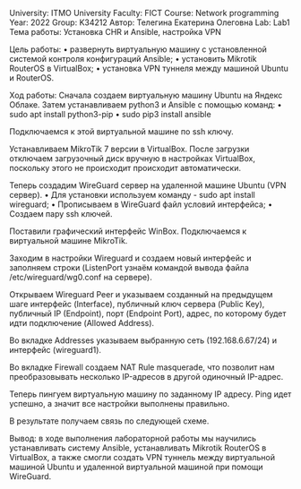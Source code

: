 University: ITMO University
Faculty: FICT
Course: Network programming
Year: 2022
Group: K34212
Автор: Телегина Екатерина Олеговна
Lab: Lab1
Тема работы: Установка CHR и Ansible, настройка VPN
 
Цель работы: 
•	развернуть виртуальную машину с установленной системой контроля конфигураций Ansible;
•	установить Mikrotik RouterOS в VirtualBox;
•	установка VPN туннеля между машиной Ubuntu и RouterOS.

Ход работы:
Сначала создаем виртуальную машину Ubuntu на Яндекс Облаке. Затем устанавливаем python3 и Ansible с помощью команд:
•	sudo apt install python3-pip
•	sudo pip3 install ansible

Подключаемся к этой виртуальной машине по ssh ключу.
 


Устанавливаем MikroTik 7 версии в VirtualBox. После загрузки отключаем загрузочный диск вручную в настройках VirtualBox, поскольку этого не происходит происходит автоматически.

Теперь создадим WireGuard сервер на удаленной машине Ubuntu (VPN сервер).
•	Для установки используем команду - sudo apt install wireguard;
•	Прописываем в WireGuard файл условий интерфейса;
•	Создаем пару ssh ключей.

Поставили графический интерфейс WinBox. Подключаемся к виртуальной машине MikroTik.
 

Заходим в настройки Wireguard и создаем новый интерфейс и заполняем строки (ListenPort узнаём командой вывода файла /etc/wireguard/wg0.conf на сервере).
 

Открываем Wireguard Peer и указываем созданный на предыдущем шаге интерфейс (Interface), публичный ключ сервера (Public Key), публичный IP (Endpoint), порт (Endpoint Port), адрес, по которому будет идти подключение (Allowed Address).
 

Во вкладке Addresses указываем выбранную сеть (192.168.6.67/24) и интерфейс (wireguard1).
 

Во вкладке Firewall создаем NAT Rule masquerade, что позволит нам преобразовывать несколько IP-адресов в другой одиночный IP-адрес. 
 

Теперь пингуем виртуальную машину по заданному IP адресу. Ping идет успешно, а значит все настройки выполнены правильно.
 

В результате получаем связь по следующей схеме. 
 
Вывод: в ходе выполнения лабораторной работы мы научились устанавливать систему Ansible, устанавливать Mikrotik RouterOS в VirtualBox, а также смогли создать VPN туннель между виртуальной машиной Ubuntu и удаленной виртуальной машиной при помощи WireGuard.

